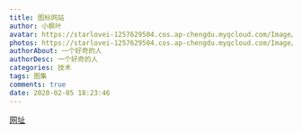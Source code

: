```yaml
---
title: 图标网站
author: 小枫叶
avatar: https://starlovei-1257629504.cos.ap-chengdu.myqcloud.com/Image/78468086_p0.png
photos: https://starlovei-1257629504.cos.ap-chengdu.myqcloud.com/Image/ok
authorAbout: 一个好奇的人
authorDesc: 一个好奇的人
categories: 技术
tags: 图集
comments: true
date: 2020-02-05 18:23:46
---
```

[网址](https://www.runoob.com/font-awesome/fontawesome-reference.html)